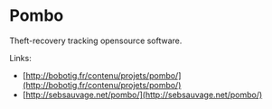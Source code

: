 Pombo
=====

Theft-recovery tracking opensource software.

Links:

* [http://bobotig.fr/contenu/projets/pombo/](http://bobotig.fr/contenu/projets/pombo/)
* [http://sebsauvage.net/pombo/](http://sebsauvage.net/pombo/)
